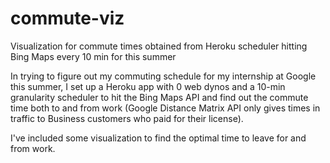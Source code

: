 # commute-viz
Visualization for commute times obtained from Heroku scheduler hitting Bing Maps every 10 min for this summer

In trying to figure out my commuting schedule for my internship at Google this summer, I set up a Heroku app with 0 web dynos and a 10-min granularity scheduler to hit the Bing Maps API and find out the commute time both to and from work (Google Distance Matrix API only gives times in traffic to Business customers who paid for their license).

I've included some visualization to find the optimal time to leave for and from work.
